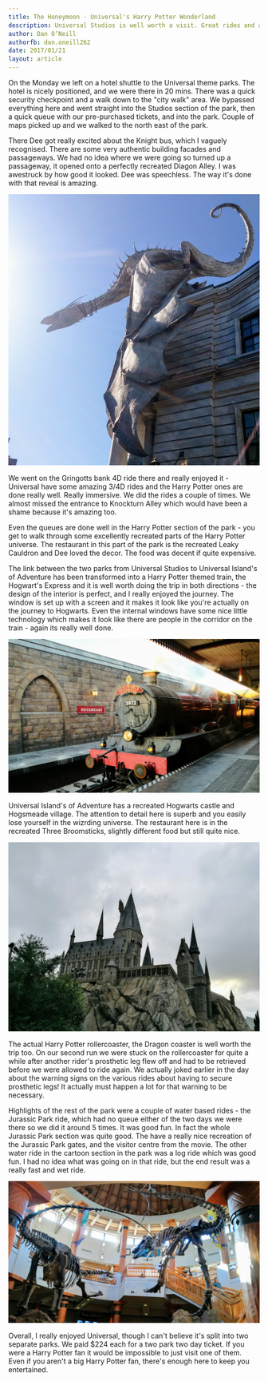 ```yaml
---
title: The Honeymoon - Universal's Harry Potter Wonderland
description: Universal Studios is well worth a visit. Great rides and attractions - definitely the best park in Orlando
author: Dan O’Neill
authorfb: dan.oneill262
date: 2017/01/21
layout: article
---
```


On the Monday we left on a hotel shuttle to the Universal theme parks. The hotel is nicely positioned, and we were there in 20 mins. There was a quick security checkpoint and a walk down to the "city walk" area. We bypassed everything here and went straight into the Studios section of the park, then a quick queue with our pre-purchased tickets, and into the park. Couple of maps picked up and we walked to the north east of the park. 

There Dee got really excited about the Knight bus, which I vaguely recognised. There are some very authentic building facades and passageways. We had no idea where we were going so turned up a passageway, it opened onto a perfectly recreated Diagon Alley. I was awestruck by how good it looked. Dee was speechless. The way it's done with that reveal is amazing. 

![Diagon Alley](/images/diagon-alley.jpg)

We went on the Gringotts bank 4D ride there and really enjoyed it - Universal have some amazing 3/4D rides and the Harry Potter ones are done really well. Really immersive. We did the rides a couple of times. We almost missed the entrance to Knockturn Alley which would have been a shame because it's amazing too. 

Even the queues are done well in the Harry Potter section of the park - you get to walk through some excellently recreated parts of the Harry Potter universe. The restaurant in this part of the park is the recreated Leaky Cauldron and Dee loved the decor. The food was decent if quite expensive. 

The link between the two parks from Universal Studios to Universal Island's of Adventure has been transformed into a Harry Potter themed train, the Hogwart's Express and it is well worth doing the trip in both directions - the design of the interior is perfect, and I really enjoyed the journey. The window is set up with a screen and it makes it look like you're actually on the journey to Hogwarts. Even the internal windows have some nice little technology which makes it look like there are people in the corridor on the train - again its really well done. 

![Horwarts Express](/images/hogwartsexpresstrain.jpg)

Universal Island's of Adventure has a recreated Hogwarts castle and Hogsmeade village. The attention to detail here is superb and you easily lose yourself in the wizrding universe. The restaurant here is in the recreated Three Broomsticks, slightly different food but still quite nice. 

![A pretty cool recreation of Hogwarts](/images/hogwartscastle.jpg)

The actual Harry Potter rollercoaster, the Dragon coaster is well worth the trip too. On our second run we were stuck on the rollercoaster for quite a while after another rider's prosthetic leg flew off and had to be retrieved before we were allowed to ride again. We actually joked earlier in the day about the warning signs on the various rides about having to secure prosthetic legs! It actually must happen a lot for that warning to be necessary. 

Highlights of the rest of the park were a couple of water based rides - the Jurassic Park ride, which had no queue either of the two days we were there so we did it around 5 times. It was good fun. In fact the whole Jurassic Park section was quite good. The have a really nice recreation of the Jurassic Park gates, and the visitor centre from the movie. The other water ride in the cartoon section in the park was a log ride which was good fun. I had no idea what was going on in that ride, but the end result was a really fast and wet ride.

![Jurrassic Park](/images/jpark.jpg)

Overall, I really enjoyed Universal, though I can't believe it's split into two separate parks. We paid $224 each for a two park two day ticket. If you were a Harry Potter fan it would be impossible to just visit one of them. Even if you aren't a big Harry Potter fan, there's enough here to keep you entertained.
